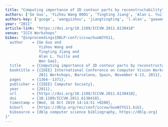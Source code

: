 ```yaml
---
title: "Computing importance of 2D contour parts by reconstructability"
authors: ['Ge Guo', 'Yizhou Wang 0001', 'Tingting Jiang', 'Alan L. Yuille', 'Wen Gao 0001']
authors-key: ['guoge', 'wangyizhou', 'jiangtingting', 'l.alan', 'gaowen']
year: "2011"
article-link: "https://doi.org/10.1109/ICCVW.2011.6130410"
venue: "ICCV Workshops"
bibex: "@inproceedings{DBLP:conf/iccvw/GuoWJYG11,
  author    = {Ge Guo and
               Yizhou Wang and
               Tingting Jiang and
               Alan L. Yuille and
               Wen Gao},
  title     = {Computing importance of 2D contour parts by reconstructability},
  booktitle = {{IEEE} International Conference on Computer Vision Workshops, {ICCV}
               2011 Workshops, Barcelona, Spain, November 6-13, 2011},
  pages     = {1364--1371},
  publisher = {{IEEE} Computer Society},
  year      = {2011},
  url       = {https://doi.org/10.1109/ICCVW.2011.6130410},
  doi       = {10.1109/ICCVW.2011.6130410},
  timestamp = {Wed, 16 Oct 2019 14:14:51 +0200},
  biburl    = {https://dblp.org/rec/conf/iccvw/GuoWJYG11.bib},
  bibsource = {dblp computer science bibliography, https://dblp.org}
}"
---
```

